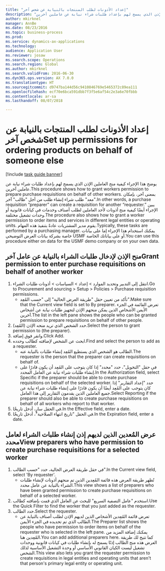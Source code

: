 ```yaml
--- 
title: "إعداد الأذونات لطلب المنتجات بالنيابة عن شخص آخر"
description: "يوضح هذا الإجراء كيفية منح العاملين الإذن الذي يسمح لهم بإعداد طلبات شراء نيابة عن عاملين آخرين."
author: mkirknel
manager: AnnBe
ms.date: 08/23/2016
ms.topic: business-process
ms.prod: 
ms.service: dynamics-ax-applications
ms.technology: 
audience: Application User
ms.reviewer: josaw
ms.search.scope: Operations
ms.search.region: Global
ms.author: mkirknel
ms.search.validFrom: 2016-06-30
ms.dyn365.ops.version: AX 7.0.0
ms.translationtype: HT
ms.sourcegitcommit: d9747ba144d56c9410846769e5465372c89ea111
ms.openlocfilehash: ecf70e6bca591dbb7f3f5e6af54c2e3a6e70fbbb
ms.contentlocale: ar-sa
ms.lasthandoff: 08/07/2018

---
```

# <a name="set-up-permissions-for-ordering-products-on-behalf-of-someone-else"></a><span data-ttu-id="1e772-103">إعداد الأذونات لطلب المنتجات بالنيابة عن شخص آخر</span><span class="sxs-lookup"><span data-stu-id="1e772-103">Set up permissions for ordering products on behalf of someone else</span></span>

[!include [task guide banner](../../includes/task-guide-banner.md)]

<span data-ttu-id="1e772-104">يوضح هذا الإجراء كيفية منح العاملين الإذن الذي يسمح لهم بإعداد طلبات شراء نيابة عن عاملين آخرين.</span><span class="sxs-lookup"><span data-stu-id="1e772-104">This procedure shows how to grant workers permission to prepare purchase requisitions on behalf of other workers.</span></span> <span data-ttu-id="1e772-105">بمعنى آخر، بإمكان "معد" طلب شراء إنشاء طلب من أجل "طالب" آخر.</span><span class="sxs-lookup"><span data-stu-id="1e772-105">In other words, a purchase requisition “preparer” can create a requisition for another “requester.”</span></span> <span data-ttu-id="1e772-106">يبين الإجراء أيضًا كيفية منح أذونات لأحد العاملين لطلب أصناف وخدمات في كيانات قانونية أو وحدات تشغيل مختلفة.</span><span class="sxs-lookup"><span data-stu-id="1e772-106">The procedure also shows how to grant a worker permission to order items and services in different legal entities or operating units.</span></span> <span data-ttu-id="1e772-107">يقوم مدير المشتريات عادةً بتنفيذ هذه المهام.</span><span class="sxs-lookup"><span data-stu-id="1e772-107">Typically, these tasks are performed by a purchasing manager.</span></span> <span data-ttu-id="1e772-108">يمكنك استخدام هذا الإجراء إما على بيانات خاصة بشركة بيانات العرض التوضيحي USMF أو على بياناتك الخاصة.</span><span class="sxs-lookup"><span data-stu-id="1e772-108">You can use this procedure either on data for the USMF demo company or on your own data.</span></span>


## <a name="grant-permission-to-enter-purchase-requisitions-on-behalf-of-another-worker"></a><span data-ttu-id="1e772-109">منح الإذن لإدخال طلبات الشراء بالنيابة عن عامل آخر</span><span class="sxs-lookup"><span data-stu-id="1e772-109">Grant permission to enter purchase requisitions on behalf of another worker</span></span>
1. <span data-ttu-id="1e772-110">انتقل إلى التدبير وتحديد الموارد > إعداد > السياسات > أذونات طلبات الشراء.</span><span class="sxs-lookup"><span data-stu-id="1e772-110">Go to Procurement and sourcing > Setup > Policies > Purchase requisition permissions.</span></span>
    * <span data-ttu-id="1e772-111">تأكد من تعيين حقل "طريقة العرض الحالية" إلى "حسب المُعِد".</span><span class="sxs-lookup"><span data-stu-id="1e772-111">Make sure that the Current view field is set to By preparer.</span></span>  <span data-ttu-id="1e772-112">تعرض القائمة في الجزء الأيمن الأشخاص الذين يمكن منحهم الإذن لتجهيز طلبات نيابة عن أشخاص آخرين.</span><span class="sxs-lookup"><span data-stu-id="1e772-112">The list in the left pane shows the people who can be granted permission to prepare requisitions on behalf of other people.</span></span>  
2. <span data-ttu-id="1e772-113">حدد الشخص الذي تريد منحه الإذن (المُعِد).</span><span class="sxs-lookup"><span data-stu-id="1e772-113">Select the person to grant permission to (the preparer).</span></span>
3. <span data-ttu-id="1e772-114">وانقر فوق إضافة.</span><span class="sxs-lookup"><span data-stu-id="1e772-114">Click Add.</span></span>
4. <span data-ttu-id="1e772-115">ابحث عن الشخص لإضافته كطالب وحدده.</span><span class="sxs-lookup"><span data-stu-id="1e772-115">Find and select the person to add as a requester.</span></span>
    * <span data-ttu-id="1e772-116">الطالب هو الشخص الذي يستطيع المُعِد إنشاء طلبات بالنيابة عنه.</span><span class="sxs-lookup"><span data-stu-id="1e772-116">The requester is the person that the preparer can create requisitions on behalf of.</span></span>  
    * <span data-ttu-id="1e772-117">في حقل "التخويل"، حدد "محدد‬" إذا كان يتوجب على المُعِد أن يكون قادرًا على إنشاء طلبات شراء نيابة عن العامل المحدد.</span><span class="sxs-lookup"><span data-stu-id="1e772-117">In the Authorization field, select Specific if the preparer should be able to create purchase requisitions on behalf of the selected worker.</span></span> <span data-ttu-id="1e772-118">حدد "إعداد التقارير" إذا كان يتوجب على المُعِد أيضًا أن يكون قادرًا على إنشاء طلبات شراء نيابة عن جميع العاملين الذين يقدمون التقارير إلى هذا العامل.</span><span class="sxs-lookup"><span data-stu-id="1e772-118">Select Reporting if the preparer should also be able to create purchase requisitions on behalf of all workers who report to that worker.</span></span>  
5. <span data-ttu-id="1e772-119">في الحقل سارٍ، أدخل تاريخًا.</span><span class="sxs-lookup"><span data-stu-id="1e772-119">In the Effective field, enter a date.</span></span>
6. <span data-ttu-id="1e772-120">في الحقل "تاريخ انتهاء الصلاحية"، أدخل تاريخًا.</span><span class="sxs-lookup"><span data-stu-id="1e772-120">In the Expiration field, enter a date.</span></span>

## <a name="view-preparers-who-have-permission-to-create-purchase-requisitions-for-a-selected-worker"></a><span data-ttu-id="1e772-121">عرض المُعدين الذين لديهم إذن إنشاء طلبات الشراء لعامل محدد</span><span class="sxs-lookup"><span data-stu-id="1e772-121">View preparers who have permission to create purchase requisitions for a selected worker</span></span>
1. <span data-ttu-id="1e772-122">في حقل طريقة العرض الحالية، حدد "حسب الطالب".</span><span class="sxs-lookup"><span data-stu-id="1e772-122">In the Current view field, select 'By requester'.</span></span>
    * <span data-ttu-id="1e772-123">تُظهر طريقة العرض هذه قائمة المُعِدين الذين تم منحهم أذونات لإنشاء طلبات الشراء بالنيابة عن عامل محدد.</span><span class="sxs-lookup"><span data-stu-id="1e772-123">This view shows a list of preparers who have been granted permission to create purchase requisitions on behalf of a selected worker.</span></span>  
2. <span data-ttu-id="1e772-124">استخدم "عامل التصفية السريع" للبحث عن العامل الذي قمت بإضافته كطالب.</span><span class="sxs-lookup"><span data-stu-id="1e772-124">Use the Quick Filter to find the worker that you just added as the requester.</span></span>
3. <span data-ttu-id="1e772-125">حدد الطالب.</span><span class="sxs-lookup"><span data-stu-id="1e772-125">Select the requester.</span></span>
    * <span data-ttu-id="1e772-126">تعرض قائمة المُعِدين الأشخاص الذين لديهم الإذن لطلب أصناف بالنيابة عن الطالب الذي تم تحديده في الجزء الأيمن.</span><span class="sxs-lookup"><span data-stu-id="1e772-126">The Preparer list shows the people who have permission to order items on behalf of the requester who is selected in the left pane.</span></span>   <span data-ttu-id="1e772-127">يمكنك إضافة المزيد من المُعِدين هنا.</span><span class="sxs-lookup"><span data-stu-id="1e772-127">You can add additional preparers here.</span></span>   <span data-ttu-id="1e772-128">كما تتيح لك طريقة العرض هذه منح الطالب إذنًا يسمح له بإنشاء طلبات في كيانات قانونية ووحدات تشغيل ليست الكيان القانوني الأساسي أو وحدة التشغيل الأساسية لذلك الشخص.</span><span class="sxs-lookup"><span data-stu-id="1e772-128">This view also lets you grant the requester permission to create requisitions in legal entities and operating units that aren't that person's primary legal entity or operating unit.</span></span>  


